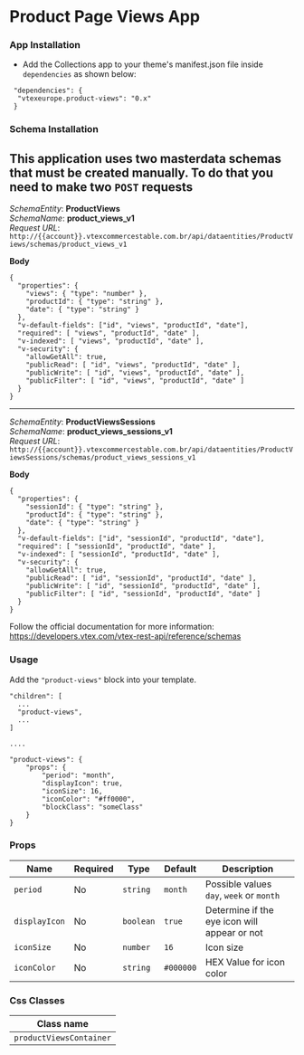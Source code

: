 # Product Page Views App

### App Installation


- Add the Collections app to your theme's manifest.json file inside `dependencies` as shown below:
 ```
  "dependencies": {
   "vtexeurope.product-views": "0.x"
  }
```

### Schema Installation
This application uses two masterdata schemas that must be created manually.
To do that you need to make two `POST` requests
----------
*SchemaEntity*: **ProductViews**  
*SchemaName*: **product_views_v1**  
*Request URL*: `http://{{account}}.vtexcommercestable.com.br/api/dataentities/ProductViews/schemas/product_views_v1`  

**Body**
```
{
  "properties": {
    "views": { "type": "number" },
    "productId": { "type": "string" },
    "date": { "type": "string" }
  },
  "v-default-fields": ["id", "views", "productId", "date"],
  "required": [ "views", "productId", "date" ],
  "v-indexed": [ "views", "productId", "date" ],
  "v-security": {
    "allowGetAll": true,
    "publicRead": [ "id", "views", "productId", "date" ],
    "publicWrite": [ "id", "views", "productId", "date" ],
    "publicFilter": [ "id", "views", "productId", "date" ]
  }
}

```

----------
*SchemaEntity*: **ProductViewsSessions**  
*SchemaName*: **product_views_sessions_v1**  
*Request URL*: `http://{{account}}.vtexcommercestable.com.br/api/dataentities/ProductViewsSessions/schemas/product_views_sessions_v1`  

**Body**
```
{
  "properties": {
    "sessionId": { "type": "string" },
    "productId": { "type": "string" },
    "date": { "type": "string" }
  },
  "v-default-fields": ["id", "sessionId", "productId", "date"],
  "required": [ "sessionId", "productId", "date" ],
  "v-indexed": [ "sessionId", "productId", "date" ],
  "v-security": {
    "allowGetAll": true,
    "publicRead": [ "id", "sessionId", "productId", "date" ],
    "publicWrite": [ "id", "sessionId", "productId", "date" ],
    "publicFilter": [ "id", "sessionId", "productId", "date" ]
  }
}

```

Follow the official documentation for more information: https://developers.vtex.com/vtex-rest-api/reference/schemas

### Usage

Add the `"product-views"` block into your template.

```
"children": [
  ...
  "product-views",
  ...
]

....

"product-views": {
    "props": {
        "period": "month",
        "displayIcon": true,
        "iconSize": 16,
        "iconColor": "#ff0000",
        "blockClass": "someClass"
    }
}
```

### Props

| Name | Required | Type | Default | Description |
| --- | --- | --- | --- | --- |
|`period`| No | `string` | `month` | Possible values `day`, `week` or `month` |
|`displayIcon`| No | `boolean` | `true` | Determine if the eye icon will appear or not |
|`iconSize`| No | `number` | `16` | Icon size |
|`iconColor`| No | `string` | `#000000` | HEX Value for icon color |



### Css Classes

|Class name|
|---|
|`productViewsContainer`|
